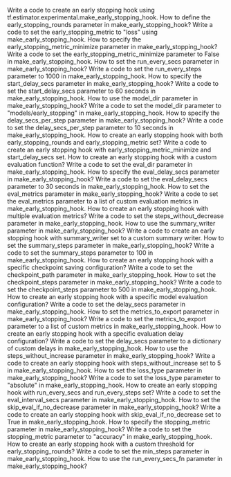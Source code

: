 Write a code to create an early stopping hook using tf.estimator.experimental.make_early_stopping_hook.
How to define the early_stopping_rounds parameter in make_early_stopping_hook?
Write a code to set the early_stopping_metric to "loss" using make_early_stopping_hook.
How to specify the early_stopping_metric_minimize parameter in make_early_stopping_hook?
Write a code to set the early_stopping_metric_minimize parameter to False in make_early_stopping_hook.
How to set the run_every_secs parameter in make_early_stopping_hook?
Write a code to set the run_every_steps parameter to 1000 in make_early_stopping_hook.
How to specify the start_delay_secs parameter in make_early_stopping_hook?
Write a code to set the start_delay_secs parameter to 60 seconds in make_early_stopping_hook.
How to use the model_dir parameter in make_early_stopping_hook?
Write a code to set the model_dir parameter to "models/early_stopping" in make_early_stopping_hook.
How to specify the delay_secs_per_step parameter in make_early_stopping_hook?
Write a code to set the delay_secs_per_step parameter to 10 seconds in make_early_stopping_hook.
How to create an early stopping hook with both early_stopping_rounds and early_stopping_metric set?
Write a code to create an early stopping hook with early_stopping_metric_minimize and start_delay_secs set.
How to create an early stopping hook with a custom evaluation function?
Write a code to set the eval_dir parameter in make_early_stopping_hook.
How to specify the eval_delay_secs parameter in make_early_stopping_hook?
Write a code to set the eval_delay_secs parameter to 30 seconds in make_early_stopping_hook.
How to set the eval_metrics parameter in make_early_stopping_hook?
Write a code to set the eval_metrics parameter to a list of custom evaluation metrics in make_early_stopping_hook.
How to create an early stopping hook with multiple evaluation metrics?
Write a code to set the steps_without_decrease parameter in make_early_stopping_hook.
How to use the summary_writer parameter in make_early_stopping_hook?
Write a code to create an early stopping hook with summary_writer set to a custom summary writer.
How to set the summary_steps parameter in make_early_stopping_hook?
Write a code to set the summary_steps parameter to 100 in make_early_stopping_hook.
How to create an early stopping hook with a specific checkpoint saving configuration?
Write a code to set the checkpoint_path parameter in make_early_stopping_hook.
How to set the checkpoint_steps parameter in make_early_stopping_hook?
Write a code to set the checkpoint_steps parameter to 500 in make_early_stopping_hook.
How to create an early stopping hook with a specific model evaluation configuration?
Write a code to set the delay_secs parameter in make_early_stopping_hook.
How to set the metrics_to_export parameter in make_early_stopping_hook?
Write a code to set the metrics_to_export parameter to a list of custom metrics in make_early_stopping_hook.
How to create an early stopping hook with a specific evaluation delay configuration?
Write a code to set the delay_secs parameter to a dictionary of custom delays in make_early_stopping_hook.
How to use the steps_without_increase parameter in make_early_stopping_hook?
Write a code to create an early stopping hook with steps_without_increase set to 5 in make_early_stopping_hook.
How to set the loss_type parameter in make_early_stopping_hook?
Write a code to set the loss_type parameter to "absolute" in make_early_stopping_hook.
How to create an early stopping hook with run_every_secs and run_every_steps set?
Write a code to set the eval_interval_secs parameter in make_early_stopping_hook.
How to set the skip_eval_if_no_decrease parameter in make_early_stopping_hook?
Write a code to create an early stopping hook with skip_eval_if_no_decrease set to True in make_early_stopping_hook.
How to specify the stopping_metric parameter in make_early_stopping_hook?
Write a code to set the stopping_metric parameter to "accuracy" in make_early_stopping_hook.
How to create an early stopping hook with a custom threshold for early_stopping_rounds?
Write a code to set the min_steps parameter in make_early_stopping_hook.
How to use the run_every_secs_fn parameter in make_early_stopping_hook?